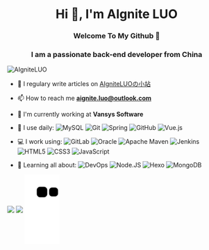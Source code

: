 
<h1 align="center">Hi 👋, I'm AIgnite LUO</h1> 

<h3 align="center"> Welcome To My Github 👋  </h3>

<h3 align="center">I am a passionate back-end  developer from China</h3>

<p align="left"> <img src="https://komarev.com/ghpvc/?username=AIgniteLUO&label=Profile%20views&color=0e75b6&style=flat" alt="AIgniteLUO" /> </p>

- 📝 I regulary write articles on [AIgniteLUOの小站](https://blog.kyire.site)

- 📫 How to reach me **aignite.luo@outlook.com**

- 🏢 I'm currently working at **Vansys Software**

- 🚀 I use daily:
  ![MySQL](https://img.shields.io/badge/-MySQL-white?style=plastic&logo=MySQL)
  ![Git](https://img.shields.io/badge/-Git-black?style=plastic&logo=git)
  ![Spring](https://img.shields.io/badge/Spring-black?style=plastic&logo=Spring)
  ![GitHub](https://img.shields.io/badge/-GitHub-181717?style=plastic&logo=github)
  ![Vue.js](https://img.shields.io/badge/-Vue.js-black?style=plastic&logo=Vue.js)
- 💻 I work using:
  ![GitLab](https://img.shields.io/badge/-GitLab-FCA121?style=plastic&logo=gitlab)
  ![Oracle](https://img.shields.io/badge/-Oracle-red?style=plastic&logo=Oracle)
  ![Apache Maven](https://img.shields.io/badge/-Maven-black?style=plastic&logo=ApacheMaven)
  ![Jenkins](https://img.shields.io/badge/-Jenkins-black?style=plastic&logo=Jenkins)
  ![HTML5](https://img.shields.io/badge/-HTML5-E34F26?style=plastic&logo=html5&logoColor=white)
  ![CSS3](https://img.shields.io/badge/-CSS3-1572B6?style=plastic&logo=css3)
  ![JavaScript](https://img.shields.io/badge/-JavaScript-black?style=plastic&logo=javascript)
  
- 🌱 Learning all about:
  ![DevOps](https://img.shields.io/badge/-DevOps-black?style=plastic&logo=AzureDevOps) 
  ![Node.JS](https://img.shields.io/badge/-Node.JS-black?style=plastic&logo=Node.js) 
  ![Hexo](https://img.shields.io/badge/-Hexo-black?style=plastic&logo=Hexo) 
  ![MongoDB](https://img.shields.io/badge/-MongoDB-black?style=plastic&logo=mongodb)

<div style="display: inline">
  <img src="https://github-readme-stats.vercel.app/api?username=AIgniteLUO&show_icons=true&theme=tokyonight" height="150" align="center"/>
  <img src="https://github-readme-stats.vercel.app/api/top-langs/?username=AIgniteLUO&layout=compact&theme=dracula" height="150" align="center"/>
</div>
<img src="https://github.com/AIgniteLUO/AIgniteLUO/blob/output/github-snake.svg" height="160" align="center"/>
